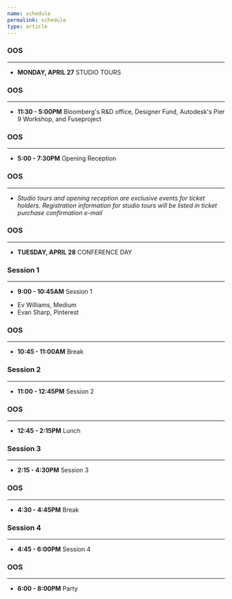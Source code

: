 ```yaml
---
name: schedule
permalink: schedule
type: article
---
```


### OOS
- - - 

+ **MONDAY, APRIL 27** STUDIO TOURS

### OOS
- - - 

+ **11:30 - 5:00PM** Bloomberg's R&D office, Designer Fund, Autodesk's Pier 9 Workshop, and Fuseproject

### OOS
- - - 

+ **5:00 - 7:30PM** Opening Reception

### OOS
- - - 

* _Studio tours and opening reception are exclusive events for ticket holders. Registration information for studio tours will be listed in ticket purchase confirmation e-mail_

### OOS
- - - 

+ **TUESDAY, APRIL 28** CONFERENCE DAY


### Session 1
- - - 

+ **9:00 - 10:45AM** Session 1
* Ev Williams, Medium
* Evan Sharp, Pinterest

### OOS
_ _ _

+ **10:45 - 11:00AM** Break


### Session 2
- - - 

+ **11:00 - 12:45PM** Session 2


### OOS
- - - 

+ **12:45 - 2:15PM** Lunch


### Session 3
- - - 

+ **2:15 - 4:30PM** Session 3


### OOS
- - - 

+ **4:30 - 4:45PM** Break


### Session 4
- - - 

+ **4:45 - 6:00PM** Session 4


### OOS
- - - 

+ **6:00 - 8:00PM** Party
